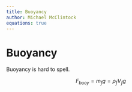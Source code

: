 ```yaml
---
title: Buoyancy
author: Michael McClintock
equations: true
---
```


# Buoyancy

Buoyancy is hard to spell.

$$F_{buoy}=m_f g=\rho_f V_f g$$
